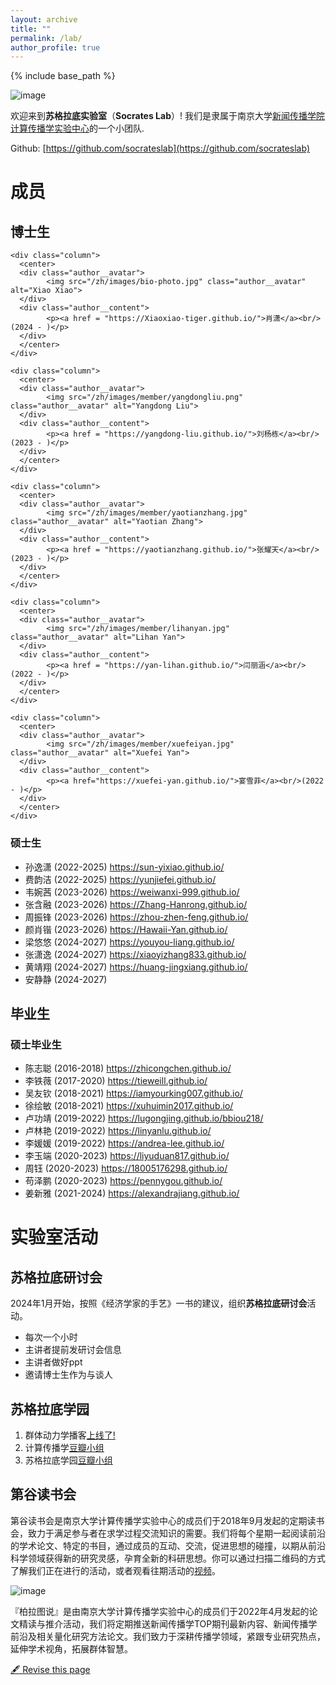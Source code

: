 ```yaml
---
layout: archive
title: ""
permalink: /lab/
author_profile: true
---
```


{% include base_path %}

![image](https://github.com/chengjun/zh/assets/543384/79603db5-e7c8-4f92-a8ad-22ce78baac34)



欢迎来到**苏格拉底实验室**（**Socrates Lab**）! 我们是隶属于南京大学[新闻传播学院](https://jc.nju.edu.cn/)[计算传播学实验中心](https://computational-communication.com/)的一个小团队.

Github: [https://github.com/socrateslab](https://github.com/socrateslab)

# 成员


## 博士生

<div class="row">


    <div class="column">
      <center>
      <div class="author__avatar">
            <img src="/zh/images/bio-photo.jpg" class="author__avatar" alt="Xiao Xiao">
      </div>
      <div class="author__content">
            <p><a href = "https://Xiaoxiao-tiger.github.io/">肖潇</a><br/>(2024 - )</p>
      </div>
      </center>
    </div>
    
    <div class="column">
      <center>
      <div class="author__avatar">
            <img src="/zh/images/member/yangdongliu.png" class="author__avatar" alt="Yangdong Liu">
      </div>
      <div class="author__content">
            <p><a href = "https://yangdong-liu.github.io/">刘杨栋</a><br/>(2023 - )</p>
      </div>
      </center>
    </div>
    
    <div class="column">
      <center>
      <div class="author__avatar">
            <img src="/zh/images/member/yaotianzhang.jpg" class="author__avatar" alt="Yaotian Zhang">
      </div>
      <div class="author__content">
            <p><a href = "https://yaotianzhang.github.io/">张耀天</a><br/>(2023 - )</p>
      </div>
      </center>
    </div>
    
    <div class="column">
      <center>
      <div class="author__avatar">
            <img src="/zh/images/member/lihanyan.jpg" class="author__avatar" alt="Lihan Yan">
      </div>
      <div class="author__content">
            <p><a href = "https://yan-lihan.github.io/">闫丽涵</a><br/>(2022 - )</p>
      </div>
      </center>
    </div>
    
    <div class="column">
      <center>
      <div class="author__avatar">
            <img src="/zh/images/member/xuefeiyan.jpg" class="author__avatar" alt="Xuefei Yan">
      </div>
      <div class="author__content">
            <p><a href="https://xuefei-yan.github.io/">宴雪菲</a><br/>(2022 - )</p>
      </div>
      </center>
    </div>
    
</div>

### 硕士生

- 孙逸潇 (2022-2025) https://sun-yixiao.github.io/ 
- 费韵洁 (2022-2025) https://yunjiefei.github.io/ 
- 韦婉茜 (2023-2026) https://weiwanxi-999.github.io/
- 张含融 (2023-2026) https://Zhang-Hanrong.github.io/
- 周振锋 (2023-2026) https://zhou-zhen-feng.github.io/
- 颜肖锴 (2023-2026) https://Hawaii-Yan.github.io/
- 梁悠悠 (2024-2027) https://youyou-liang.github.io/
- 张潇逸 (2024-2027) https://xiaoyizhang833.github.io/
- 黄靖翔 (2024-2027) https://huang-jingxiang.github.io/
- 安静静 (2024-2027)

## 毕业生
### 硕士毕业生
- 陈志聪 (2016-2018) https://zhicongchen.github.io/
- 李铁薇 (2017-2020) https://tieweill.github.io/
- 吴友钦 (2018-2021) https://iamyourking007.github.io/
- 徐绘敏 (2018-2021) https://xuhuimin2017.github.io/
- 卢功靖 (2019-2022) https://lugongjing.github.io/bbiou218/
- 卢林艳 (2019-2022) https://linyanlu.github.io/
- 李媛媛 (2019-2022) https://andrea-lee.github.io/
- 李玉端 (2020-2023) https://liyuduan817.github.io/
- 周钰   (2020-2023) https://18005176298.github.io/
- 苟泽鹏 (2020-2023) https://pennygou.github.io/
- 姜新雅 (2021-2024) https://alexandrajiang.github.io/

# 实验室活动

## 苏格拉底研讨会

2024年1月开始，按照《经济学家的手艺》一书的建议，组织**苏格拉底研讨会**活动。

- 每次一个小时
- 主讲者提前发研讨会信息
- 主讲者做好ppt
- 邀请博士生作为与谈人


##  苏格拉底学园

1. 群体动力学播客[上线了!](https://www.ximalaya.com/album/69292192) 
2. 计算传播学[豆瓣小组](https://www.douban.com/group/webmining/)
3. 苏格拉底学园[豆瓣小组](https://www.douban.com/group/733982/)

## 第谷读书会

第谷读书会是南京大学计算传播学实验中心的成员们于2018年9月发起的定期读书会，致力于满足参与者在求学过程交流知识的需要。我们将每个星期一起阅读前沿的学术论文、特定的书目，通过成员的互动、交流，促进思想的碰撞，以期从前沿科学领域获得新的研究灵感，孕育全新的科研思想。你可以通过扫描二维码的方式了解我们正在进行的活动，或者观看往期活动的[视频](https://search.bilibili.com/all?keyword=%E7%AC%AC%E8%B0%B7%E8%AF%BB%E4%B9%A6%E4%BC%9A&order=pubdate&duration=0&tids_1=0)。 

![image](https://github.com/chengjun/zh/assets/543384/f9956b7b-dc4c-4707-a1a6-7894bec6b62f)

『柏拉图说』是由南京大学计算传播学实验中心的成员们于2022年4月发起的论文精读与推介活动，我们将定期推送新闻传播学TOP期刊最新内容、新闻传播学前沿及相关量化研究方法论文。我们致力于深耕传播学领域，紧跟专业研究热点，延伸学术视角，拓展群体智慧。


[🖋 Revise this page](https://github.com/chengjun/zh/edit/gh-pages/_pages/lab.md)
